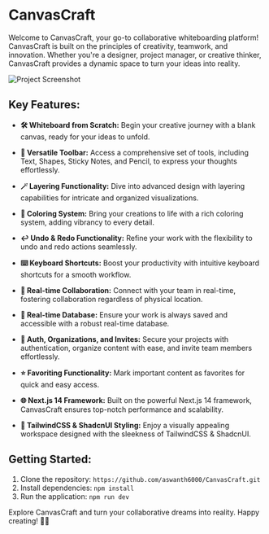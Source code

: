 

# CanvasCraft

Welcome to CanvasCraft, your go-to collaborative whiteboarding platform! CanvasCraft is built on the principles of creativity, teamwork, and innovation. Whether you're a designer, project manager, or creative thinker, CanvasCraft provides a dynamic space to turn your ideas into reality.

![Project Screenshot](https://res.cloudinary.com/dihrwghx2/image/upload/v1707904255/canvas%20craft/oj79azhfdzx4tsmvpmdm.gif)

## **Key Features:**

- **🛠️ Whiteboard from Scratch:** Begin your creative journey with a blank canvas, ready for your ideas to unfold.

- **🧰 Versatile Toolbar:** Access a comprehensive set of tools, including Text, Shapes, Sticky Notes, and Pencil, to express your thoughts effortlessly.

- **🪄 Layering Functionality:** Dive into advanced design with layering capabilities for intricate and organized visualizations.

- **🎨 Coloring System:** Bring your creations to life with a rich coloring system, adding vibrancy to every detail.

- **↩️ Undo & Redo Functionality:** Refine your work with the flexibility to undo and redo actions seamlessly.

- **⌨️ Keyboard Shortcuts:** Boost your productivity with intuitive keyboard shortcuts for a smooth workflow.

- **🤝 Real-time Collaboration:** Connect with your team in real-time, fostering collaboration regardless of physical location.

- **💾 Real-time Database:** Ensure your work is always saved and accessible with a robust real-time database.

- **🔐 Auth, Organizations, and Invites:** Secure your projects with authentication, organize content with ease, and invite team members effortlessly.

- **⭐️ Favoriting Functionality:** Mark important content as favorites for quick and easy access.

- **🌐 Next.js 14 Framework:** Built on the powerful Next.js 14 framework, CanvasCraft ensures top-notch performance and scalability.

- **💅 TailwindCSS & ShadcnUI Styling:** Enjoy a visually appealing workspace designed with the sleekness of TailwindCSS & ShadcnUI.

## **Getting Started:**

1. Clone the repository: `https://github.com/aswanth6000/CanvasCraft.git`
2. Install dependencies: `npm install`
3. Run the application: `npm run dev`

Explore CanvasCraft and turn your collaborative dreams into reality. Happy creating! 🎨✨
